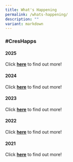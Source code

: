 ```yaml
---
title: What's Happening
permalink: /whats-happening/
description: ""
variant: markdown
---
```

### **#CresHapps**

#### **2025**

Click **[here](https://www.crescent.edu.sg//whats-happening/2025/january/sec-1-orientation-campfire/)** to find out more!


#### **2024**

Click **[here](https://www.crescent.edu.sg/whats-happening/2024/october/secondary-2-showcase/)** to find out more!


#### **2023**

Click **[here](https://www.crescent.edu.sg/whats-happening/2023/jan/secondary-one-orientation-campfire/)** to find out more!

#### **2022**

Click **[here](https://www.crescent.edu.sg/whats-happening/2022/jan/dedication-ceremony/)** to find out more!

#### **2021**

Click **[here](https://www.crescent.edu.sg/whats-happening/2021/cg65-commemorative-video/)** to find out more!
